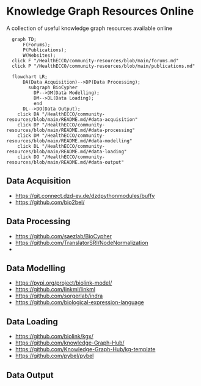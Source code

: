 # Knowledge Graph Resources Online
A collection of useful knowledge graph resources available online
```mermaid
  graph TD; 
      F(Forums);
      P(Publications);
      W(Websites);
  click F "/HealthECCO/community-resources/blob/main/forums.md"
  click P "/HealthECCO/community-resources/blob/main/publications.md"
```
```mermaid
  flowchart LR; 
      DA(Data Acquisition)-->DP(Data Processing);
        subgraph BioCypher
          DP-->DM(Data Modelling);
          DM-->DL(Data Loading);
          end
      DL-->DO(Data Output);
    click DA "/HealthECCO/community-resources/blob/main/README.md/#data-acquisition"
    click DP "/HealthECCO/community-resources/blob/main/README.md/#data-processing"
    click DM "/HealthECCO/community-resources/blob/main/README.md/#data-modelling"
    click DL "/HealthECCO/community-resources/blob/main/README.md/#data-loading"
    click DO "/HealthECCO/community-resources/blob/main/README.md/#data-output"
```
## Data Acquisition
- https://git.connect.dzd-ev.de/dzdpythonmodules/buffy
- https://github.com/bio2bel/

## Data Processing
- https://github.com/saezlab/BioCypher
- https://github.com/TranslatorSRI/NodeNormalization
- 

## Data Modelling
- https://pypi.org/project/biolink-model/
- https://github.com/linkml/linkml
- https://github.com/sorgerlab/indra
- https://github.com/biological-expression-language

## Data Loading
- https://github.com/biolink/kgx/
- https://github.com/knowledge-Graph-Hub/
- https://github.com/Knowledge-Graph-Hub/kg-template
- https://github.com/pybel/pybel

## Data Output
